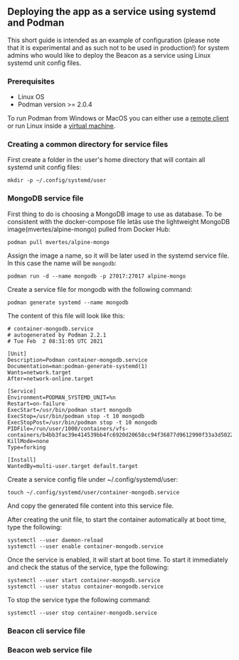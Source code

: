 ## Deploying the app as a service using systemd and Podman

This short guide is intended as an example of configuration (please note that it is experimental and as such not to be used in production!) for system admins who would like to deploy the Beacon as a service using Linux systemd unit config files.

### Prerequisites
- Linux OS
- Podman version >= 2.0.4

To run Podman from Windows or MacOS you can either use a [remote client](https://github.com/containers/podman/blob/master/docs/tutorials/mac_win_client.md#podman-remote-clients-for-macos-and-windows) or run Linux inside a [virtual machine](https://github.com/northwestwitch/howtos/blob/master/containers/podman_on_mac.md).

### Creating a common directory for service files
First create a folder in the user's home directory that will contain all systemd unit config files:
```
mkdir -p ~/.config/systemd/user
```

### MongoDB service file
First thing to do is choosing a MongoDB image to use as database. To be consistent with the docker-compose file letäs use the lightweight MongoDB image(mvertes/alpine-mongo) pulled from Docker Hub:
```
podman pull mvertes/alpine-mongo
```
Assign the image a name, so it will be later used in the systemd service file. In this case the name will be `mongodb`:
```
podman run -d --name mongodb -p 27017:27017 alpine-mongo
```
Create a service file for mongodb with the following command:
```
podman generate systemd --name mongodb
```
The content of this file will look like this:
```
# container-mongodb.service
# autogenerated by Podman 2.2.1
# Tue Feb  2 08:31:05 UTC 2021

[Unit]
Description=Podman container-mongodb.service
Documentation=man:podman-generate-systemd(1)
Wants=network.target
After=network-online.target

[Service]
Environment=PODMAN_SYSTEMD_UNIT=%n
Restart=on-failure
ExecStart=/usr/bin/podman start mongodb
ExecStop=/usr/bin/podman stop -t 10 mongodb
ExecStopPost=/usr/bin/podman stop -t 10 mongodb
PIDFile=/run/user/1000/containers/vfs-containers/b4bb3fac39e414539bb4fc6920d20658cc94f36877d9612990f33a3d502299bb/userdata/conmon.pid
KillMode=none
Type=forking

[Install]
WantedBy=multi-user.target default.target
```
Create a service config file under ~/.config/systemd/user:
```
touch ~/.config/systemd/user/container-mongodb.service
```
And copy the generated file content into this service file.

After creating the unit file, to start the container automatically at boot time, type the following:
```
systemctl --user daemon-reload
systemctl --user enable container-mongodb.service
```
Once the service is enabled, it will start at boot time. To start it immediately and check the status of the service, type the following:
```
systemctl --user start container-mongodb.service
systemctl --user status container-mongodb.service
```
To stop the service type the following command:
```
systemctl --user stop container-mongodb.service
```

### Beacon cli service file

### Beacon web service file
